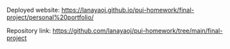 Deployed website: https://lanayaoj.github.io/pui-homework/final-project/personal%20portfolio/

Repository link: https://github.com/lanayaoj/pui-homework/tree/main/final-project
